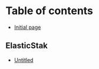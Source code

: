 # Table of contents

* [Initial page](README.md)

## ElasticStak

* [Untitled](elasticstak/untitled.md)

